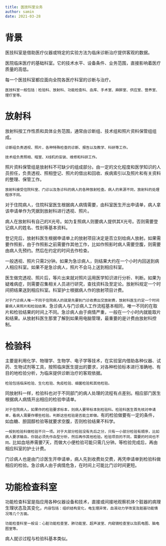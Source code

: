 ```yaml
title: 医技科室业务
author: samin
date: 2021-03-28
```

# 背景

医技科室是借助医疗仪器或特定的实验方法为临床诊断治疗提供客观的数据。

医院临床医疗的基础科室。它的技术水平、设备条件、业务范围，直接影响着医疗质量的高低。

每一个医技科室都应面向全院各医疗科室的诊断与治疗。

`医技科室一般包括：检验科、放射科、功能检查科、血库、手术室、麻醉室、供应室、营养室、理疗室等。`

# 放射科

放射科按工作性质和具体业务范围，通常由诊断组、技术组和照片资料保管组组成。

`诊断组负责透视、照片，各种特殊检查的诊断、报告以及教学、科研等工作。`

`技术组负责照相、暗室、X线机的安装、维修和科研工作。`

照片资料保管组是放射科不可缺少的组成部分。由一定的文化程度和医学知识的人员担任，负责透视、照相登记、照片的借出和回收、疾病索引以及照片和有关资料的整理、保管工作。

`放射科接受住院科室、门诊以及急诊科的病人的各种放射检查。病人的来源不同，放射科的处理程序不同。`

对于住院病人，住院科室医生根据病人病情需要，由科室医生开出申请单，病人拿该申请单作为凭据到放射科进行透视、照片。

病人在放射科有自己的X光号。如为复照病人则要病人提供其X光号。否则需要登记病人的姓名、性别等基本资料。

登记完后，放射科医生根据申请单上的放射项目决定是否立刻给病人放射。如果需要作照影，由于作照影之前需要作其他工作，比如作照影时病人需要空腹，则需要由病人先预约。然后在约定的时间去作检查。

一般透视、照片只需2分钟。如果为急诊病人，则结果大约在一个小时内回送到病人相应科室。如果不是急诊病人，照片不会马上送到相应科室。

医生做完透视、照片后，等片出来就对照片运用医学知识进行分析、判断。如果为疑难病症，则需要召集相关人员进行研究，查找资料及至定论。放射科规定一个时间把结果送到相应科室。科室护士根据病人作的放射项目计费。

`对于门诊病人唯一不同于住院病人的就是先要到门诊收费出交放射费，放射科医生约定一个时间要病人来照片和检验结果。`急诊病人与门诊病人工作流程基本相同，唯一不同的在取片和检验结果的时间上不同。急诊病人由于病情严重，一般在一个小时内就能取片和结果。从放射科医生那里了解到如果用电脑管理，最重要的是计费由放射科控制。

# 检验科

主要是利用化学、物理学、生物学、电子学等技术，在实验室内借助各种仪器、试药、生物试剂等工具，按照临床医生提出的要求，对各种检验标本进行准确地、有目的地检验分析，为临床提供诊断治疗的客观依据。

`检验包括临床检验、生化检验、免疫检验、细菌检验和其他检验。`

同放射科一样，检验科也对于不同部门的病人处理的流程有点差别。相应部门医生根据病人病情开出相应的检验申请单。

`对于住院病人，如果作的检验要求标本，则病人要带标本到检验科。检验科医生首先核对申请单，看病人需要作哪些检验。判断这些检验是否能立即做。`有的检验做要有一定的条件，如血糖、胆固醇检验等就要求空腹，否则检验结果不科学。

`一般到检验科做检验不只一项。对于大部分检验没有先后之分，只有一小部分检验有顺序，比如病人要求输血，你就必须先作血型分析，然后再作其他检验。检验项目的不同，需要的时间也不同。`比如血培养需要7天，而做大小便检验可能只需几分钟。等检验完成后，再由相应科室的护士计费。

门诊病人也是由门诊医生开申请单，病人先到收费处交费，再凭申请单到检验科做相应的检验。急诊病人由于病情危急，在时间上可能比门诊时间更短。

# 功能检查科室

功能检查科室是指应用各种仪器设备和技术，直接或间接地观察机体个脏器的病理生理状态及其变化，`内容包括：组织结构变化，电生理异常，血液动力学改变及脏器功能情况等几个方面。`

`功能检查科室一般设：心脏功能检查室、肺功能室、超声波室、内窥镜检查室以及肌电图、脑电图室等。`

病人就诊过程与检验科基本类似。
